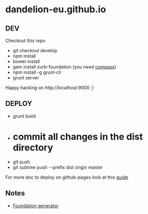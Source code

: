 # dandelion-eu.github.io

## DEV

Checkout this repo

* git checkout develop
* npm install
* bower install
* gem install zurb-foundation (you need [compass](http://compass-style.org/))
* npm install -g grunt-cli
* grunt server

Happy hacking on http://localhost:9000 ;)

## DEPLOY

* grunt build
* # commit all changes in the dist directory
* git push
* git subtree push --prefix dist origin master

For more doc to deploy on github-pages look at this [guide](https://github.com/yeoman/yeoman/wiki/Deployment)

## Notes

* [Foundation generator](http://pburke.de/yeoman-foundation-sass-luv)
